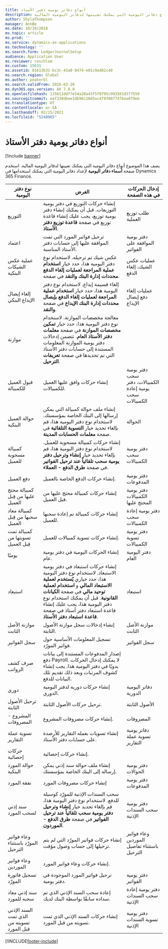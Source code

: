 ```yaml
---
title: أنواع دفاتر يومية دفتر الأستاذ
description: يصف هذا الموضوع أنواع دفاتر اليومية التي يمكنك تعيينها لدفاتر اليومية المالية.
author: ShylaThompson
manager: AnnBe
ms.date: 10/10/2018
ms.topic: article
ms.prod: ''
ms.service: dynamics-ax-applications
ms.technology: ''
ms.search.form: LedgerJournalSetup
audience: Application User
ms.reviewer: roschlom
ms.custom: 15631
ms.assetid: 81613b31-bc3c-43a0-8474-e01c9a482c40
ms.search.region: Global
ms.author: peakerbl
ms.search.validFrom: 2016-02-28
ms.dyn365.ops.version: AX 7.0.0
ms.openlocfilehash: 135611ddf7e54a28a43f5f0795c993581d377550
ms.sourcegitcommit: eaf330dbee1db96c20d5ac479f007747bea079eb
ms.translationtype: HT
ms.contentlocale: ar-SA
ms.lasthandoff: 02/15/2021
ms.locfileid: "5248965"
---
```

# <a name="ledger-journal-types"></a>أنواع دفاتر يومية دفتر الأستاذ

[!include [banner](../includes/banner.md)]

يصف هذا الموضوع أنواع دفاتر اليومية التي يمكنك تعيينها لدفاتر اليومية المالية. استخدم صفحة **أسماء دفاتر اليومية** لإعداد دفاتر اليومية التي يمكنك استخدامها في Dynamics 365 Finance.

| نوع دفتر اليومية                      | الغرض                       | إدخال الحركات في هذه الصفحة                                |
|-----------------------------------|-------------------------------|----------------------------------------------------------------|
| التوزيع                        | إنشاء حركات التوزيع في دفتر يومية التوزيعات. قبل أن يمكنك إنشاء دفتر يومية توزيع، يجب عليك إنشاء قاعدة توزيع في صفحة **قاعدة توزيع دفتر الأستاذ**.      | طلب توزيع العملية             |
| اعتماد                          | ترحيل فواتير المورد التي تمت الموافقة عليها إلى حسابات دفتر الأستاذ المناسبة.  | دفتر يومية الموافقة على الفواتير                                       |
| عملية عكس الشيكات البنكية               | عكس شيك تم ترحيله. لاستخدام نوع دفتر اليومية هذا، حدد خيار **استخدام عملية المراجعة لعمليات إلغاء الدفع‬** في صفحة **‎محددات إدارة البنك والنقد**.   | عمليات عكس الشيك، إلغاء الدفع                   |
| إلغاء إيصال الإيداع البنكي    | إلغاء قسيمة إيداع. لاستخدام نوع دفتر اليومية هذا، حدد خيار **‏‫استخدام عملية المراجعة لعمليات إلغاء الدفع بإيصال الإيداع‬‬** في صفحة **‎محددات إدارة البنك والنقد**.   | عمليات إلغاء دفع إيصال الإيداع            |
| موازنة                            | معالجة مخصصات الموازنة. لاستخدام نوع دفتر اليومية هذا، حدد خيار **تمكين مخصصات الموازنة** في صفحة **معلمات دفتر الأستاذ العام**. تتضمن إدخالات دفتر يومية الموازنة المعلومات المستندة إلى حسابات دفتر الأستاذ التي تم تحديدها في صفحة **تعريفات الترحيل**.                                                        |                                                                |
| قبول العميل للكمبيالة  | إنشاء حركات وافق عليها العميل للكمبيالات.             | دفتر يومية سحب الكمبيالات‬، دفتر يومية إعادة سحب الكمبيالات‬ |
| حوالة العميل البنكية          | إنشاء ملف حوالة كمبيالة التي يمكن إرسالها إلى البنك الخاصة بمؤسستك. لاستخدام نوع دفتر اليومية هذا، قم بإلغاء تحديد خيار **التسوية التلقائية** في صفحة **معلمات** **الحسابات المدينة**.            | الحوالة                                                     |
| كمبيالة مسحوبة للعميل    | إنشاء حركات كمبيالة مسحوبة للعميل. لاستخدام نوع دفتر اليومية هذا، قم بإلغاء تحديد خيار **إنشاء وترحيل دفتر يومية سحب تلقائياً عند ترحيل الفواتير** في صفحة **طرق الدفع - العملاء**.   | دفتر يومية سحب الكمبيالات                                  |
| دفع العميل                  | إنشاء حركات الدفع الخاصة بالعميل.                             | دفتر يومية المدفوعات             |
| كمبيالة محتج عليها من قِبل العميل | إنشاء حركات كمبيالة محتج عليها من قبل العميل.                    | دفتر يومية الكمبيالات المحتج عليها                               |
| كمبيالة معاد سحبها من قِبل العميل  | إنشاء حركات كمبيالة تم إعادة سحبها للعميل.                     | دفتر يومية إعادة سحب الكمبيالات                                |
| كمبيالة تمت تسويتها من قِبل العميل  | إنشاء حركات تسوية كمبيالات للعميل.                       | دفتر يومية تسوية الكمبيالات                                |
| يوميًا                             | إنشاء الحركات اليومية في دفتر يومية عام.                          | دفتر اليومية العام                                                |
| استبعاد                       | إنشاء حركات استبعاد في دفتر يومية الاستبعاد. لاستخدام نوع دفتر اليومية هذا، حدد خياري **‏‫يُستخدم لعملية الاستبعاد المالي** و **استخدام لعملية توحيد مالي‬** في صفحة **الكيانات القانونية**. قبل أن يمكنك استخدام نوع دفتر اليومية هذا، يجب عليك إنشاء قاعدة استبعاد دفتر أستاذ في صفحة **قاعدة استبعاد دفتر الأستاذ‬**. | استبعاد                                                    |
| موازنة الأصل الثابت                | إنشاء إدخالات سجل موازنة الأصول الثابتة.                                                                                                                                                                                                                                                                                                                 | موازنة الأصل الثابت                                             |
| سجل الفواتير                  | تسجيل المعلومات الأساسية حول فواتير المورّد.                                                                                                                                                                                                                                                                                                           | سجل الفواتير                                               |
| صرف كشف الرواتب              | إصدار المدفوعات المستندة إلى بيانات دفع Payroll. لا يمكنك إدخال الحركات يدويًا في دفتر اليومية هذا. يجب إنشاء كشوف المرتبات وبعد ذلك تقديم تلك البيانات للدفع.                                                                                                                                                              |                                                                |
| دوري                          | إنشاء حركات دورية لدفتر اليومية الدوري.                                                                                                                                                                                                                                                                                                      | دفاتر اليومية الدورية                                              |
| ترحيل الأصول الثابتة                 | ترحيل حركات الأصول الثابتة.                                                                                                                                                                                                                                                                                                                              | الأصول الثابتة                                                   |
| المشروع - المصروفات                | إنشاء حركات مصروفات المشروع.                                                                                                                                                                                                                                                                                                                        | المصروفات                                                        |
| تسوية عملة التقارير     | إنشاء تسويات بعمله التقارير للأرصدة على حسابات دفتر الأستاذ.               | دفاتر يومية تسوية عملة التقارير                         |
| حركات إحصائية            | إنشاء حركات إحصائية.                                                                                                                                                                                                                                                                                                                            |                                                                |
| حوالة المورد البنكية            | إنشاء ملف حوالة سند إذني يمكن إرساله إلى البنك الخاصة بمؤسستك.                                                                                                                                                                                                                                                                      | دفتر يومية الحوالات                                             |
| نفقة المورد               | إنشاء حركات مصروفات المورد                                                                                                                                                                                                                                                                                                                    | دفتر يومية المدفوعات                                                |
| سند إذني لسحب المورد       | سحب السندات الإذنية للمورّد كوسيلة للدفع. لاستخدام نوع دفتر اليومية هذا، قم بإلغاء تحديد خيار **إنشاء وترحيل دفتر يومية سحب تلقائياً عند ترحيل الفواتير** في صفحة **طرق الدفع - الموردون**.                                                                                                                                          | دفتر يومية سحب السندات الإذنية                                   |
| وعاء فواتير المورّد باستثناء الترحيل | إنشاء حركات فواتير المورّد التي لم يتم ترحيلها إلى حساب وصول مؤقت.                                                                                                                                                                                                                                                             | وعاء فواتير الموردين باستثناء تفاصيل الترحيل                  |
| وعاء فواتير الموردين               | إنشاء حركات وعاء فواتير المورد.                                                                                                                                                                                                                                                                                                                    |                                                                |
| تسجيل فاتورة المورّد          | ترحيل فواتير المورد الموجودة في دفتر يومية.                                                                                                                                                                                                                                                                                                                 | دفتر يومية الفواتير                                                |
| سند إذني معاد سحبه للمورد     | إعادة سحب السند الإذني الذي تم سداده سابقًا بواسطة البنك لديك.                                                                                                                                                                                                                                                                      | دفتر يومية إعادة سحب السندات الإذنية                                 |
| السند الإذني الذي تمت تسويته من قبل المورد     | إنشاء حركات السند الإذني الذي تمت تسويته من قبل المورد.                                                                                                                                                                                                                                                                                                          | دفتر يومية تسوية السندات الإذنية                                 |







[!INCLUDE[footer-include](../../includes/footer-banner.md)]